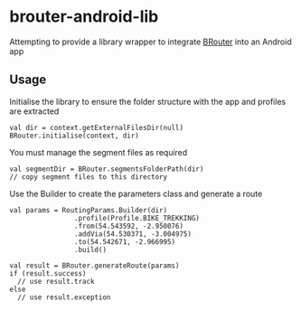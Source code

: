 # brouter-android-lib
Attempting to provide a library wrapper to integrate [BRouter](https://github.com/abrensch/brouter/) into an Android app

## Usage

Initialise the library to ensure the folder structure with the app and profiles are extracted
```
val dir = context.getExternalFilesDir(null)
BRouter.initialise(context, dir)
```
You must manage the segment files as required
```
val segmentDir = BRouter.segmentsFolderPath(dir)
// copy segment files to this directory
```
Use the Builder to create the parameters class and generate a route
```
val params = RoutingParams.Builder(dir)
                .profile(Profile.BIKE_TREKKING)
                .from(54.543592, -2.950076)
                .addVia(54.530371, -3.004975)
                .to(54.542671, -2.966995)
                .build()

val result = BRouter.generateRoute(params)
if (result.success) 
  // use result.track
else
  // use result.exception
```        
